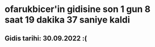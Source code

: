 # ofarukbicer'in gidisine son 1 gun 8 saat 19 dakika 37 saniye kaldi

## Gidis tarihi: 30.09.2022 :(